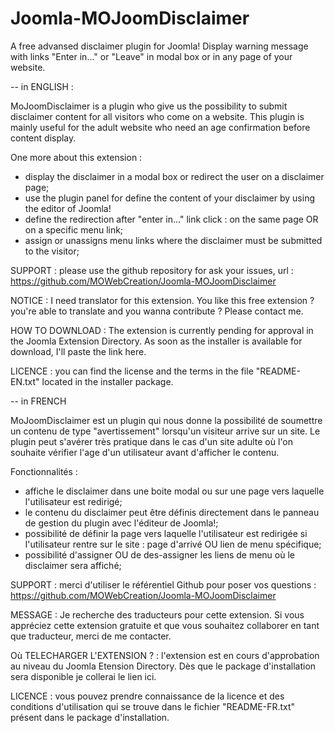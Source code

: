 Joomla-MOJoomDisclaimer
=======================

A free advansed disclaimer plugin for Joomla! Display warning message with links "Enter in..." or "Leave" in  modal box or in any page of your website.

-- in ENGLISH :

MoJoomDisclaimer is a plugin who give us the possibility to submit disclaimer content for all visitors who come on a website. This plugin is mainly useful for the adult website who need an age confirmation before content display. 

One more about this extension :
- display the disclaimer in a modal box or redirect the user on a disclaimer page;
- use the plugin panel for define the content of your disclaimer by using the  editor of Joomla!
- define the redirection after "enter in..." link click : on the same page OR on a specific menu link;
- assign or unassigns menu links where the disclaimer must be submitted to the visitor;

SUPPORT : 
please use the github repository for ask your issues, url : https://github.com/MOWebCreation/Joomla-MOJoomDisclaimer

NOTICE : I need translator for this extension.
You like this free extension ? you're able to translate and you wanna contribute ? Please contact me.

HOW TO DOWNLOAD : The extension is currently pending for approval in the Joomla Extension Directory.
As soon as the installer is available for download, I'll paste the link here.

LICENCE : you can find the license and the terms in the file "README-EN.txt" located in the installer package.


-- in FRENCH

MoJoomDisclaimer est un plugin qui nous donne la possibilité de soumettre un contenu de type "avertissement" lorsqu'un visiteur arrive sur un site. Le plugin peut s'avérer très pratique dans le cas d'un site adulte où l'on souhaite vérifier l'age d'un utilisateur avant d'afficher le contenu.

Fonctionnalités :
- affiche le disclaimer dans une boite modal ou sur une page vers laquelle l'utilisateur est redirigé;
- le contenu du disclaimer peut être définis directement dans le panneau de gestion du plugin avec l'éditeur de Joomla!;
- possibilité de définir la page vers laquelle l'utilisateur est redirigée si l'utilisateur rentre sur le site : page d'arrivé OU lien de menu spécifique;
- possibilité d'assigner OU de des-assigner les liens de menu où le disclaimer sera affiché;

SUPPORT : 
merci d'utiliser le référentiel Github pour poser vos questions : https://github.com/MOWebCreation/Joomla-MOJoomDisclaimer

MESSAGE : Je recherche des traducteurs pour cette extension. Si vous appréciez cette extension gratuite et que vous souhaitez collaborer en tant que traducteur, merci de me contacter. 

Où TELECHARGER L'EXTENSION ? : l'extension est en cours d'approbation au niveau du Joomla Etension Directory. Dès que le package d'installation sera disponible je collerai le lien ici.

LICENCE : vous pouvez prendre connaissance de la licence et des conditions d'utilisation qui se trouve dans le fichier "README-FR.txt" présent dans le package d'installation.
